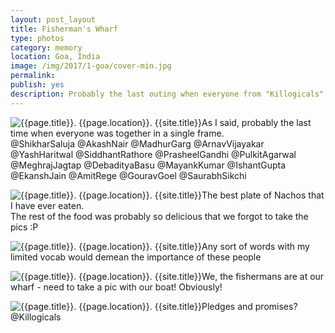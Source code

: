 ```yaml
---
layout: post_layout
title: Fisherman's Wharf
type: photos
category: memory
location: Goa, India
image: /img/2017/1-goa/cover-min.jpg
permalink:
publish: yes
description: Probably the last outing when everyone from "Killogicals" together. We decided to go to Fisherman's Wharf - the famous authentic Goan cuisine restaurant chain.
---
```

<!-- http://compressjpeg.com -->
<!-- http://compressimage.toolur.com/ 1024, 400-->
<p class="center"><img src="{{site.baseurl}}/img/2017/1-goa/cover.jpg" alt="{{page.title}}. {{page.location}}. {{site.title}}" title="{{page.title}}">As I said, probably the last time when everyone was together in a single frame. <br> @ShikharSaluja @AkashNair @MadhurGarg @ArnavVijayakar @YashHaritwal @SiddhantRathore @PrasheelGandhi @PulkitAgarwal @MeghrajJagtap @DebadityaBasu @MayankKumar @IshantGupta @EkanshJain @AmitRege @GouravGoel @SaurabhSikchi</p>

<p class="center"><img src="{{site.baseurl}}/img/2017/1-goa/1.jpg" alt="{{page.title}}. {{page.location}}. {{site.title}}" title="{{page.title}}">The best plate of Nachos that I have ever eaten. <br>The rest of the food was probably so delicious that we forgot to take the pics :P</p>

<p class="center"><img src="{{site.baseurl}}/img/2017/1-goa/2.jpg" alt="{{page.title}}. {{page.location}}. {{site.title}}" title="{{page.title}}">Any sort of words with my limited vocab would demean the importance of these people</p>

<p class="center"><img src="{{site.baseurl}}/img/2017/1-goa/3.jpg" alt="{{page.title}}. {{page.location}}. {{site.title}}" title="{{page.title}}">We, the fishermans are at our wharf - need to take a pic with our boat! Obviously!</p>

<p class="center"><img src="{{site.baseurl}}/img/2017/1-goa/4.jpg" alt="{{page.title}}. {{page.location}}. {{site.title}}" title="{{page.title}}">Pledges and promises? @Killogicals</p>


